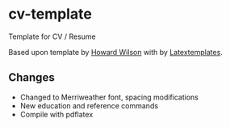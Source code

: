 # cv-template

Template for CV / Resume

Based upon template by
[Howard Wilson](https://github.com/watsonbox/cv_template_2004) with
by [Latextemplates](https://www.latextemplates.com/template/wilson-resume-cv).

Changes
-------

* Changed to Merriweather font, spacing modifications
* New education and reference commands
* Compile with pdflatex
